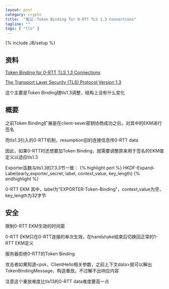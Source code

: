```yaml
---
layout: post
category: crypto
title:  "笔记：Token Binding for 0-RTT TLS 1.3 Connections"
tagline: ""
tags: [ "tls" ] 
---
```

{% include JB/setup %}

## 资料

[Token Binding for 0-RTT TLS 1.3 Connections](https://tools.ietf.org/html/draft-nharper-0-rtt-token-binding-01)

[The Transport Layer Security (TLS) Protocol Version 1.3](https://tools.ietf.org/html/draft-ietf-tls-tls13-16)

这个主要是Token Binding随tls1.3调整，结构上没有什么变化

## 概要

之前Token Binding扩展是在client-sever密钥协商成功之后，对其中的EKM进行签名

而tls1.3引入的0-RTT机制，resumption旧的连接信息传0-RTT data

因此，如果0-RTT时还想要加Token Binding，就需要调整原来用于签名的EKM值定义以适应tls1.3

Exporter函数与tls1.3的7.3.3节一致：
{% highlight perl %}
HKDF-Expand-Label(early_exporter_secret, label, context_value, key_length)
{% endhighlight %}

0-RTT EKM 其中，label为"EXPORTER-Token-Binding"，context_value为空，key_length为32字节

## 安全

限制0-RTT EKM生效的时间窗

0-RTT EKM只在0-RTT连接的单次生效，在handshake结束后切换回正常的1-RTT EKM定义

服务器拒绝0-RTT的Token Binding

攻击者如果知道<psk，ClientHello相关参数，之前上下文data>就可以解出TokenBindingMessage，构造重放。不过解不出响应内容

注意这个重放难度比tls13的0-RTT data难度要高一点
